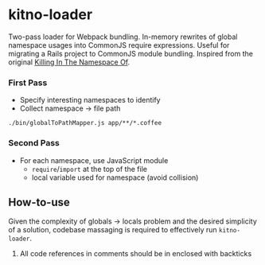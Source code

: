 # kitno-loader

Two-pass loader for Webpack bundling.
In-memory rewrites of global namespace usages into CommonJS require expressions.
Useful for migrating a Rails project to CommonJS module bundling.
Inspired from the original [Killing In The Namespace Of](https://github.com/mavenlink/killing-in-the-namespace-of).

### First Pass

- Specify interesting namespaces to identify
- Collect namespace -> file path

```
./bin/globalToPathMapper.js app/**/*.coffee
```

### Second Pass

- For each namespace, use JavaScript module
  - `require`/`import` at the top of the file
  - local variable used for namespace (avoid collision)


## How-to-use

Given the complexity of globals -> locals problem and the desired simplicity of a solution, codebase massaging is required to effectively run `kitno-loader`.

1. All code references in comments should be in enclosed with backticks
